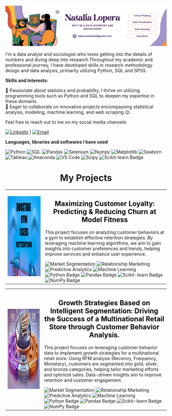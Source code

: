  ![Header](https://github.com/Natcol05/Natcol05/blob/45efe3f38902e43e19d1a93e212f76f91f05b924/Natalia%20Lopera%20(1).png)
</div>

<div>
 I'm a data analyst and sociologist who loves getting into the details of numbers and diving deep into research.Throughout my academic and professional journey, I have developed skills in research methodology design and data analysis, primarily utilizing Python, SQL and SPSS.

**Skills and Interests:**
   
🌱 Passionate about statistics and probability, I thrive on utilizing programming tools such as Python and SQL to deepen my expertise in these domains.                                                                       
👯 Eager to collaborate on innovative projects encompassing statistical analysis, modeling, machine learning, and web scraping 😉. 

Feel free to reach out to me on my social media channels:

[![LinkedIn](https://img.shields.io/badge/-LinkedIn-blue?style=flat&logo=linkedin)](https://www.linkedin.com/in/natalia-lopera) | [![Email](https://img.shields.io/badge/-Email-white?style=flat&logo=gmail)](mailto:loperanataliaal@gmail.com)

**Languages, libraries and softwares I have used**

![Python](https://img.shields.io/badge/-Python-000000?style=flat&logo=python)
![SQL](https://img.shields.io/badge/-SQL-000000?style=flat&logo=MySQL)
![Pandas](https://img.shields.io/badge/-Pandas-000000?style=flat&logo=pandas)
![Selenium](https://img.shields.io/badge/-Selenium-000000?style=flat&logo=selenium)
![Numpy](https://img.shields.io/badge/-Numpy-000000?style=flat&logo=numpy)
![Matplotlib](https://img.shields.io/badge/-Matplotlib-000000?style=flat&logo=matplotlib)
![Seaborn](https://img.shields.io/badge/-Seaborn-000000?style=flat&logo=seaborn)
![Tableau](https://img.shields.io/badge/-Tableau-000000?style=flat&logo=tableau)
![Anaconda](https://img.shields.io/badge/-Anaconda-000000?style=flat&logo=Anaconda)
![VS Code](https://img.shields.io/badge/-visualstudiocode-000000?style=flat&logo=visual-studio-code)
![Scipy](https://img.shields.io/badge/-Scipy-000000?style=flat&logo=Scipy)
<img src="https://img.shields.io/badge/-Scikit--learn-000000?style=flat&logo=scikit-learn" alt="Scikit-learn Badge" />
</div>

<div align="center">
    <h1>My Projects</h1>
    <table>
        <tr>
            <td>
                <a href="https://github.com/Natcol05/Machine-Learning-Model.git" target="_blank">
                    <img src="https://github.com/Natcol05/Machine-Learning-Model/blob/93da41886e23f109e930422c2e0a179ad2d2f021/Graphics/GYM%20(4).png?raw=true" alt="Gym Image" style="padding-right: 10px; width: 600px; height: 250px;" />
                </a>
            </td>
            <td style="vertical-align: middle;">
                <h2 align="center" style="color: black; text-decoration: none;">
                    Maximizing Customer Loyalty: Predicting & Reducing Churn at Model Fitness
                </h2>
                <p>     
                    This project focuses on analyzing customer behaviors at a gym to establish effective retention strategies. By leveraging machine learning algorithms, we aim to gain insights into customer preferences and trends, helping improve services and enhance user experience.
                </p>
                <div>
                    <img src="https://img.shields.io/badge/-Market%20Segmentation-000000?style=flat&logo=googleanalytics" alt="Market Segmentation" />
                    <img src="https://img.shields.io/badge/-Relationship%20Marketing-000000?style=flat&logo=handshake" alt="Relationship Marketing" />
                    <img src="https://img.shields.io/badge/-Predictive%20Analytics-000000?style=flat&logo=datadog" alt="Predictive Analytics" />
                    <img src="https://img.shields.io/badge/-Machine%20Learning-000000?style=flat&logo=tensorflow" alt="Machine Learning" />
                    <img src="https://img.shields.io/badge/-Python-000000?style=flat&logo=python" alt="Python Badge" />
                    <img src="https://img.shields.io/badge/-Pandas-000000?style=flat&logo=pandas" alt="Pandas Badge" />
                    <img src="https://img.shields.io/badge/-Scikit--learn-000000?style=flat&logo=scikit-learn" alt="Scikit-learn Badge" />
                    <img src="https://img.shields.io/badge/-NumPy-000000?style=flat&logo=numpy" alt="NumPy Badge" />
                </div>
            </td>
        </tr>
    </table>
</div>

<div>
 <table>
  <tr>
   <td>
    <a href="https://github.com/Natcol05/hackathon.git" target="_blank">
     <img src="https://github.com/Natcol05/hackathon/blob/6f6c91693309eaa4f02430b3672a14787a8dc607/Retail.png?raw=true" alt="Retail Image" style="padding-right: 10px; width: 900px; height: 250px;" />
    </a>
   </td>
   <td style="vertical-align: middle;">
    <h2 align="center" style="color: black; text-decoration: none;">
     Growth Strategies Based on Intelligent Segmentation: Driving the Success of a Multinational Retail Store through Customer Behavior Analysis.
    </h2>
    <p> 
     This project focuses on leveraging customer behavior data to implement growth strategies for a multinational retail store. Using RFM analysis (Recency, Frequency, Monetary), customers are segmented into gold, silver, and bronze categories, helping tailor marketing efforts and optimize sales. Data-driven insights aim to improve retention and customer engagement.
    </p>
    <div>
     <img src="https://img.shields.io/badge/-Market%20Segmentation-000000?style=flat&logo=googleanalytics" alt="Market Segmentation" />
     <img src="https://img.shields.io/badge/-Relationship%20Marketing-000000?style=flat&logo=handshake" alt="Relationship Marketing" />
     <img src="https://img.shields.io/badge/-Predictive%20Analytics-000000?style=flat&logo=datadog" alt="Predictive Analytics" />
     <img src="https://img.shields.io/badge/-Machine%20Learning-000000?style=flat&logo=tensorflow" alt="Machine Learning" />
     <img src="https://img.shields.io/badge/-Python-000000?style=flat&logo=python" alt="Python Badge" />
     <img src="https://img.shields.io/badge/-Pandas-000000?style=flat&logo=pandas" alt="Pandas Badge" />
     <img src="https://img.shields.io/badge/-Scikit--learn-000000?style=flat&logo=scikit-learn" alt="Scikit-learn Badge" />
     <img src="https://img.shields.io/badge/-NumPy-000000?style=flat&logo=numpy" alt="NumPy Badge" />
    </div>
   </td>
  </tr>
 </table>
</div>
